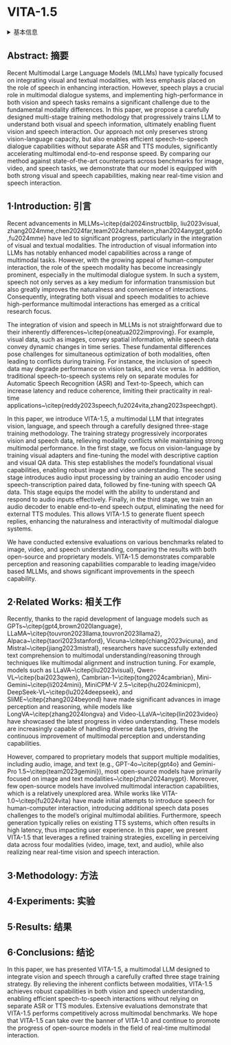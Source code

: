 # VITA-1.5

<details>
<summary>基本信息</summary>

- 标题: "VITA-1.5: Towards GPT-4o Level Real-Time Vision and Speech Interaction"
- 作者:
  - 01 Chaoyou Fu, Haojia Lin, Xiong Wang, Yi-Fan Zhang, Yunhang Shen, Xiaoyu Liu, Yangze Li, Zuwei Long, Heting Gao, Ke Li, Xiawu Zheng, Rongrong Ji, Xing Sun, Caifeng Shan, Ran He
- 链接:
  - [ArXiv](https://arxiv.org/abs/2501.01957)
  - [Publication]()
  - [Github](https://github.com/VITA-MLLM/VITA)
  - [Demo]()
- 文件:
  - [ArXiv](_PDF/2501.01957v1__VITA-1.5__Towards_GPT-4o_Level_Real-Time_Vision_and_Speech_Interaction.pdf)
  - [Publication] #TODO

</details>

## Abstract: 摘要

Recent Multimodal Large Language Models (MLLMs) have typically focused on integrating visual and textual modalities, with less emphasis placed on the role of speech in enhancing interaction.
However, speech plays a crucial role in multimodal dialogue systems, and implementing high-performance in both vision and speech tasks remains a significant challenge due to the fundamental modality differences.
In this paper, we propose a carefully designed multi-stage training methodology that progressively trains LLM to understand both visual and speech information, ultimately enabling fluent vision and speech interaction.
Our approach not only preserves strong vision-language capacity, but also enables efficient speech-to-speech dialogue capabilities without separate ASR and TTS modules, significantly accelerating multimodal end-to-end response speed.
By comparing our method against state-of-the-art counterparts across benchmarks for image, video, and speech tasks, we demonstrate that our model is equipped with both strong visual and speech capabilities, making near real-time vision and speech interaction.

## 1·Introduction: 引言

Recent advancements in MLLMs~\citep{dai2024instructblip, liu2023visual, zhang2024mme,chen2024far,team2024chameleon,zhan2024anygpt,gpt4o,fu2024mme} have led to significant progress, particularly in the integration of visual and textual modalities.
The introduction of visual information into LLMs has notably enhanced model capabilities across a range of multimodal tasks.
However, with the growing appeal of human-computer interaction, the role of the speech modality has become increasingly prominent, especially in the multimodal dialogue system.
In such a system, speech not only serves as a key medium for information transmission but also greatly improves the naturalness and convenience of interactions.
Consequently, integrating both visual and speech modalities to achieve high-performance multimodal interactions has emerged as a critical research focus.

The integration of vision and speech in MLLMs is not straightforward due to their inherently differences~\citep{oneațua2022improving}.
For example, visual data, such as images, convey spatial information, while speech data convey dynamic changes in time series.
These fundamental differences pose challenges for simultaneous optimization of both modalities, often leading to conflicts during training.
For instance, the inclusion of speech data may degrade performance on vision tasks, and vice versa.
In addition, traditional speech-to-speech systems rely on separate modules for Automatic Speech Recognition (ASR) and Text-to-Speech, which can increase latency and reduce coherence, limiting their practicality in real-time applications~\citep{reddy2023speech,fu2024vita,zhang2023speechgpt}.

In this paper, we introduce VITA-1.5, a multimodal LLM that integrates vision, language, and speech through a carefully designed three-stage training methodology.
The training strategy progressively incorporates vision and speech data, relieving modality conflicts while maintaining strong multimodal performance.
In the first stage, we focus on vision-language by training visual adapters and fine-tuning the model with descriptive caption and visual QA data.
This step establishes the model’s foundational visual capabilities, enabling robust image and video understanding.
The second stage introduces audio input processing by training an audio encoder using speech-transcription paired data, followed by fine-tuning with speech QA data.
This stage equips the model with the ability to understand and respond to audio inputs effectively.
Finally, in the third stage, we train an audio decoder to enable end-to-end speech output, eliminating the need for external TTS modules.
This allows VITA-1.5 to generate fluent speech replies, enhancing the naturalness and interactivity of multimodal dialogue systems.

We have conducted extensive evaluations on various benchmarks related to image, video, and speech understanding, comparing the results with both open-source and proprietary models.
VITA-1.5 demonstrates comparable perception and reasoning capabilities comparable to leading image/video based MLLMs, and shows significant improvements in the speech capability.

## 2·Related Works: 相关工作

Recently, thanks to the rapid development of language models such as GPTs~\citep{gpt4,brown2020language}, LLaMA~\citep{touvron2023llama,touvron2023llama2}, Alpaca~\citep{taori2023stanford}, Vicuna~\citep{chiang2023vicuna}, and Mistral~\citep{jiang2023mistral}, researchers have successfully extended text comprehension to multimodal understanding/reasoning through techniques like multimodal alignment and instruction tuning.
For example, models such as LLaVA~\citep{liu2023visual}, Qwen-VL~\citep{bai2023qwen}, Cambrian-1~\citep{tong2024cambrian}, Mini-Gemini~\citep{li2024mini}, MiniCPM-V 2.5~\citep{hu2024minicpm}, DeepSeek-VL~\citep{lu2024deepseek}, and SliME~\citep{zhang2024beyond} have made significant advances in image perception and reasoning, while models like LongVA~\citep{zhang2024longva} and Video-LLaVA~\citep{lin2023video} have showcased the latest progress in video understanding.
These models are increasingly capable of handling diverse data types, driving the continuous improvement of multimodal perception and understanding capabilities.

However, compared to proprietary models that support multiple modalities, including audio, image, and text (e.g., GPT-4o~\citep{gpt4o} and Gemini-Pro 1.5~\citep{team2023gemini}), most open-source models have primarily focused on image and text modalities~\citep{zhan2024anygpt}.
Moreover, few open-source models have involved multimodal interaction capabilities, which is a relatively unexplored area.
While works like VITA-1.0~\citep{fu2024vita} have made initial attempts to introduce speech for human-computer interaction, introducing additional speech data poses challenges to the model’s original multimodal abilities.
Furthermore, speech generation typically relies on existing TTS systems, which often results in high latency, thus impacting user experience.
In this paper, we present VITA-1.5 that leverages a refined training strategies, excelling in perceiving data across four modalities (video, image, text, and audio), while also realizing near real-time vision and speech interaction.

## 3·Methodology: 方法

## 4·Experiments: 实验

## 5·Results: 结果

## 6·Conclusions: 结论

In this paper, we has presented VITA-1.5, a multimodal LLM designed to integrate vision and speech through a carefully crafted three stage training strategy.
By relieving the inherent conflicts between modalities, VITA-1.5 achieves robust capabilities in both vision and speech understanding, enabling efficient speech-to-speech interactions without relying on separate ASR or TTS modules.
Extensive evaluations demonstrate that VITA-1.5 performs competitively across multimodal benchmarks.
We hope that VITA-1.5 can take over the banner of VITA-1.0 and continue to promote the progress of open-source models in the field of real-time multimodal interaction.